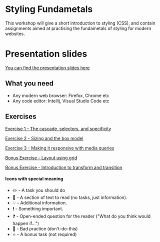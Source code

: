 # Styling Fundametals

This workshop will give a short introduction to styling (CSS), and contain assignments aimed at practising the fundametals of styling for modern websites.

# Presentation slides
[You can find the presentation slides here](https://docs.google.com/presentation/d/1I7__Gg2fXYzjgo_E-GPCL8_2MdV9Ab_jxGKWojqrb3U/edit?usp=sharing)

## What you need

- Any modern web browser: Firefox, Chrome etc
- Any code editor: Intellij, Visual Studio Code etc

## Exercises

[Exercise 1 - The cascade, selectors, and specificity](exercise-1/readme.md)

[Exercise 2 - Sizing and the box model](exercise-2/readme.md)

[Exercise 3 - Making it responsive with media queries](exercise-3/readme.md)

[Bonus Exercise - Layout using grid](exercise-4/readme.md)

[Bonus Exercise - Introduction to transform and transition](exercise-5/readme.md)


#### Icons with special meaning

- :pencil2: - A task you should do
- :book: - A section of text to read (no tasks, just information).
- :bulb: - Additional information.
- :exclamation: - Something important.
- :question: - Open-ended question for the reader ("What do you think would happen if...")
- :poop: - Bad practice (don't-do-this)
- :star: - A bonus task (not required)
